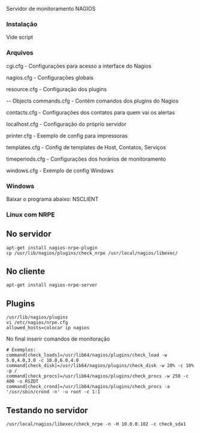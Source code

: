 Servidor de monitoramento NAGIOS

### Instalação
Vide script

### Arquivos
cgi.cfg - Configurações para acesso a interface do Nagios

nagios.cfg - Configurações globais

resource.cfg - Configuração dos plugins



-- Objects
commands.cfg - Contém comandos dos plugins do Nagios

contacts.cfg - Configurações dos contatos para quem vai os alertas

localhost.cfg - Configuração do próprio servidor

printer.cfg - Exemplo de config para impressoras

templates.cfg - Config de templates de Host, Contatos, Serviços

timeperiods.cfg - Configurações dos horários de monitoramento

windows.cfg - Exemplo de config Windows

### Windows
Baixar o programa abaixo:
NSCLIENT

### Linux com NRPE
## No servidor
```shell
apt-get install nagios-nrpe-plugin
cp /usr/lib/nagios/plugins/check_nrpe /usr/local/nagios/libexec/
```
## No cliente
```shell
apt-get install nagios-nrpe-server
```
## Plugins
```shell
/usr/lib/nagios/plugins
vi /etc/nagios/nrpe.cfg
allowed_hosts=colocar ip nagios
```
No final inserir comandos de monitoração
```shell
# Exemplos:
command[check_loads]=/usr/lib64/nagios/plugins/check_load -w 5.0,4.0,3.0 -c 10.0,6.0,4.0
command[check_disk]=/usr/lib64/nagios/plugins/check_disk -w 20% -c 10% -p /
command[check_procs]=/usr/lib64/nagios/plugins/check_procs -w 250 -c 400 -s RSZDT
command[check_crond]=/usr/lib64/nagios/plugins/check_procs -a '/usr/sbin/crond -n' -u root -c 1:1
```
## Testando no servidor
```shell
/usr/local/nagios/libexec/check_nrpe -n -H 10.0.0.102 -c check_sda1
```
